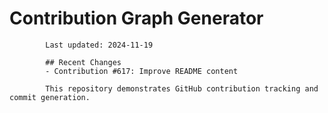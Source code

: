 # Contribution Graph Generator
            
            Last updated: 2024-11-19
            
            ## Recent Changes
            - Contribution #617: Improve README content
            
            This repository demonstrates GitHub contribution tracking and commit generation.
        